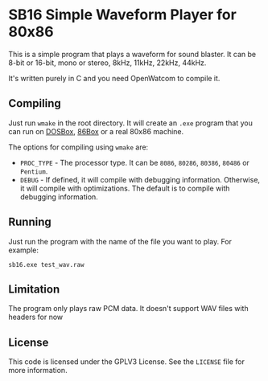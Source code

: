 # SB16 Simple Waveform Player for 80x86

This is a simple program that plays a waveform for sound blaster.
It can be 8-bit or 16-bit, mono or stereo, 8kHz, 11kHz, 22kHz, 44kHz.

It's written purely in C and you need OpenWatcom to compile it.

## Compiling

Just run `wmake` in the root directory. It will create an `.exe` program
that you can run on [DOSBox](https://www.dosbox.com/), [86Box](https://86box.net/)
or a real 80x86 machine.

The options for compiling using `wmake` are:

- `PROC_TYPE` - The processor type. It can be `8086`, `80286`, `80386`, `80486` or `Pentium`.
- `DEBUG` - If defined, it will compile with debugging information. Otherwise, it will compile with optimizations.
  The default is to compile with debugging information.

## Running

Just run the program with the name of the file you want to play. For example:

```
sb16.exe test_wav.raw
```

## Limitation 

The program only plays raw PCM data. It doesn't support WAV files with headers for now

## License

This code is licensed under the GPLV3 License. See the `LICENSE` file for more information.
